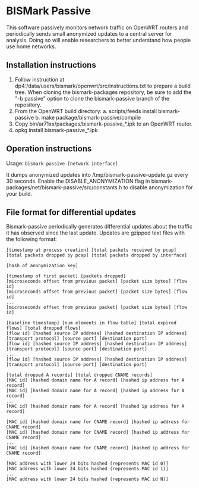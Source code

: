 BISMark Passive
===============

This software passively monitors network traffic on OpenWRT routers and
periodically sends small anonymized updates to a central server for analysis.
Doing so will enable researchers to better understand how people use home
networks.

Installation instructions
-------------------------

1. Follow instruction at dp4:/data/users/bismark/openwrt/src/instructions.txt to
prepare a build tree.  When cloning the bismark-packages repository, be sure to
add the "-b passive" option to clone the bismark-passive branch of the
repository.
2. From the OpenWRT build directory:
  a. scripts/feeds install bismark-passive
  b. make package/bismark-passive/compile
3. Copy bin/ar71xx/packages/bismark-passive_\*.ipk to an OpenWRT router.
4. opkg install bismark-passive_\*.ipk

Operation instructions
----------------------

Usage: `bismark-passive [network interface]`

It dumps anonymized updates into /tmp/bismark-passive-update.gz every 30
seconds. Enable the DISABLE_ANONYMIZATION flag in
bismark-packages/net/bismark-passive/src/constants.h to disable anonymization
for your build.

File format for differential updates
------------------------------------

Bismark-passive periodically generates differential updates about the traffic it
has observed since the last update. Updates are gzipped text files with the
following format:

    [timestamp at process creation] [total packets received by pcap] [total packets dropped by pcap] [total packets dropped by interface]
    
    [hash of anonymization key]
    
    [timestamp of first packet] [packets dropped]
    [microseconds offset from previous packet] [packet size bytes] [flow id]
    [microseconds offset from previous packet] [packet size bytes] [flow id]
    ...
    [microseconds offset from previous packet] [packet size bytes] [flow id]
    
    [baseline timestamp] [num elements in flow table] [total expired flows] [total dropped flows]
    [flow id] [hashed source IP address] [hashed destination IP address] [transport protocol] [source port] [destination port]
    [flow id] [hashed source IP address] [hashed destination IP address] [transport protocol] [source port] [destination port]
    ...
    [flow id] [hashed source IP address] [hashed destination IP address] [transport protocol] [source port] [destination port]
    
    [total dropped A records] [total dropped CNAME records]
    [MAC id] [hashed domain name for A record] [hashed ip address for A record]
    [MAC id] [hashed domain name for A record] [hashed ip address for A record]
    ...
    [MAC id] [hashed domain name for A record] [hashed ip address for A record]
    
    [MAC id] [hashed domain name for CNAME record] [hashed ip address for CNAME record]
    [MAC id] [hashed domain name for CNAME record] [hashed ip address for CNAME record]
    ...
    [MAC id] [hashed domain name for CNAME record] [hashed ip address for CNAME record]
    
    [MAC address with lower 24 bits hashed (represents MAC id 0)]
    [MAC address with lower 24 bits hashed (represents MAC id 1)]
    ...
    [MAC address with lower 24 bits hashed (represents MAC id N)]
